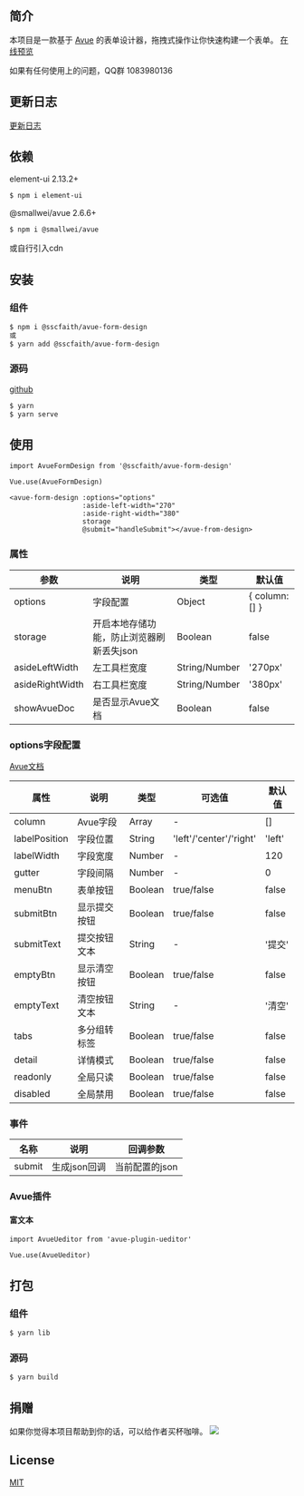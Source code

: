 ## 简介

本项目是一款基于 <a href="https://avuejs.com/" target="_blank">Avue</a> 的表单设计器，拖拽式操作让你快速构建一个表单。
[在线预览](http://112.74.43.150/)

如果有任何使用上的问题，QQ群 1083980136

## 更新日志
[更新日志](https://github.com/sscfaith/avue-form-design/blob/master/CHANGELOG.md)

## 依赖

element-ui 2.13.2+

```sh
$ npm i element-ui
```

@smallwei/avue 2.6.6+

```sh
$ npm i @smallwei/avue
```

或自行引入cdn

## 安装

### 组件

```sh
$ npm i @sscfaith/avue-form-design
或
$ yarn add @sscfaith/avue-form-design
```

### 源码

<a href="https://github.com/sscfaith/avue-form-design" target="_blank">github</a>

```sh
$ yarn
$ yarn serve
```

## 使用

```
import AvueFormDesign from '@sscfaith/avue-form-design'

Vue.use(AvueFormDesign)
```

```
<avue-form-design :options="options"
                  :aside-left-width="270"
                  :aside-right-width="380"
                  storage
                  @submit="handleSubmit"></avue-from-design>
```

### 属性

| 参数 | 说明 | 类型 | 默认值 |
| ------ | ------ | ------ | ------ |
| options | 字段配置 | Object | { column: [] } |
| storage | 开启本地存储功能，防止浏览器刷新丢失json | Boolean | false |
| asideLeftWidth | 左工具栏宽度 | String/Number | '270px' |
| asideRightWidth | 右工具栏宽度 | String/Number | '380px' |
| showAvueDoc | 是否显示Avue文档 | Boolean | false |

### options字段配置

<a href="https://avuejs.com/doc/form/form-doc" target="_blank">Avue文档</a>

| 属性 | 说明 | 类型 | 可选值 | 默认值 |
| ------| ------ | ------ | ------ | ------ |
| column | Avue字段 | Array | - | [] |
| labelPosition | 字段位置 |  String | 'left'/'center'/'right' | 'left' |
| labelWidth | 字段宽度 | Number | - | 120 |
| gutter | 字段间隔 | Number | - | 0 |
| menuBtn | 表单按钮 | Boolean | true/false | false |
| submitBtn | 显示提交按钮 | Boolean | true/false | false |
| submitText | 提交按钮文本 | String | - | '提交' |
| emptyBtn | 显示清空按钮 | Boolean | true/false | false |
| emptyText | 清空按钮文本 | String | - | '清空' |
| tabs | 多分组转标签 | Boolean | true/false | false |
| detail | 详情模式 | Boolean | true/false | false |
| readonly | 全局只读 | Boolean | true/false | false |
| disabled | 全局禁用 | Boolean | true/false | false |

### 事件

| 名称 | 说明 | 回调参数 |
| ------ | ------ | ------ |
| submit | 生成json回调 | 当前配置的json |

### Avue插件

#### 富文本

```
import AvueUeditor from 'avue-plugin-ueditor'

Vue.use(AvueUeditor)
```

## 打包

### 组件

```sh
$ yarn lib
```

### 源码

```sh
$ yarn build
```

## 捐赠
如果你觉得本项目帮助到你的话，可以给作者买杯咖啡。
<img src="http://112.74.43.150/images/donate.png">

## License

<a href="https://opensource.org/licenses/MIT" target="_blank">MIT</a>
